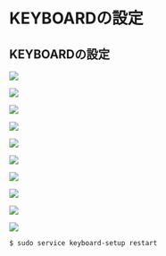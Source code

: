 # KEYBOARDの設定

## KEYBOARDの設定

![](../img/dev/pi/keyboard01.png)

![](../img/dev/pi/keyboard02.png)

![](../img/dev/pi/keyboard03.png)

![](../img/dev/pi/keyboard04.png)

![](../img/dev/pi/keyboard05.png)

![](../img/dev/pi/keyboard06.png)

![](../img/dev/pi/keyboard07.png)

![](../img/dev/pi/keyboard08.png)

![](../img/dev/pi/keyboard09.png)

![](../img/dev/pi/keyboard10.png)

```
$ sudo service keyboard-setup restart
```

